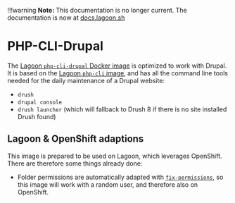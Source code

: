 !!!warning
    **Note:** This documentation is no longer current. The documentation is now at [docs.lagoon.sh](https://docs.lagoon.sh)

# PHP-CLI-Drupal

The [Lagoon `php-cli-drupal` Docker image](https://github.com/amazeeio/lagoon/blob/master/images/php/cli-drupal/Dockerfile) is optimized to work with Drupal. It is based on the [Lagoon `php-cli` image](./), and has all the command line tools needed for the daily maintenance of a Drupal website:

* `drush`
* `drupal console`
* `drush launcher` \(which will fallback to Drush 8 if there is no site installed Drush found\)

## Lagoon & OpenShift adaptions

This image is prepared to be used on Lagoon, which leverages OpenShift. There are therefore some things already done:

* Folder permissions are automatically adapted with [`fix-permissions`](https://github.com/sclorg/s2i-base-container/blob/master/core/root/usr/bin/fix-permissions), so this image will work with a random user, and therefore also on OpenShift.

